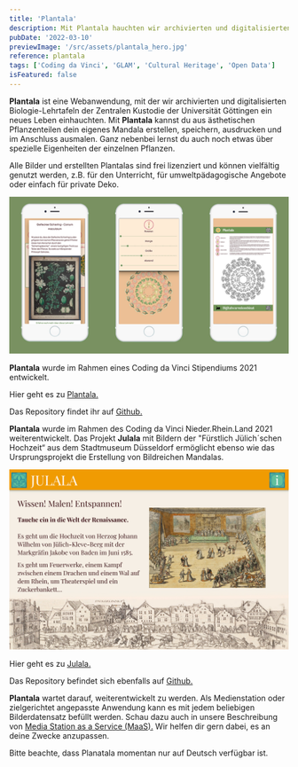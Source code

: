 ```yaml
---
title: 'Plantala'
description: Mit Plantala hauchten wir archivierten und digitalisierten Biologie-Lehrtafeln der Zentralen Kustodie der Universität Göttingen ein neues Leben ein. Mit Plantala lassen sich aus einzelnen Pflanzenteilen bunte und ausmalbare Mandalas gestalten.
pubDate: '2022-03-10'
previewImage: '/src/assets/plantala_hero.jpg'
reference: plantala
tags: ['Coding da Vinci', 'GLAM', 'Cultural Heritage', 'Open Data']
isFeatured: false
---
```


**Plantala** ist eine Webanwendung, mit der wir archivierten und digitalisierten Biologie-Lehrtafeln der Zentralen Kustodie der Universität Göttingen ein neues Leben einhauchten.
Mit **Plantala** kannst du aus ästhetischen Pflanzenteilen dein eigenes Mandala erstellen, speichern, ausdrucken und im Anschluss ausmalen. Ganz nebenbei lernst du auch noch etwas über spezielle Eigenheiten der einzelnen Pflanzen.

Alle Bilder und erstellten Plantalas sind frei lizenziert und können vielfältig genutzt werden, z.B. für den Unterricht, für umweltpädagogische Angebote oder einfach für private Deko.

![Plantala](../../assets/plantala1.jpg)

**Plantala** wurde im Rahmen eines Coding da Vinci Stipendiums 2021 entwickelt.

Hier geht es zu [Plantala.](https://www.plantala.de/)

Das Repository findet ihr auf [Github.](https://github.com/digitalwarenkombinat/plantala)

**Plantala** wurde im Rahmen des Coding da Vinci Nieder.Rhein.Land 2021 weiterentwickelt. Das Projekt **Julala** mit Bildern der "Fürstlich Jülich´schen Hochzeit“ aus dem Stadtmuseum Düsseldorf ermöglicht ebenso wie das Ursprungsprojekt die Erstellung von Bildreichen Mandalas.

![Plantala](../../assets/julala.jpg)

Hier geht es zu [Julala.](https://digitalwarenkombinat.github.io/julala/)

Das Repository befindet sich ebenfalls auf [Github.](https://github.com/digitalwarenkombinat/julala)

**Plantala** wartet darauf, weiterentwickelt zu werden. Als Medienstation oder zielgerichtet angepasste Anwendung kann es mit jedem beliebigen Bilderdatensatz befüllt werden.
Schau dazu auch in unsere Beschreibung von [Media Station as a Service (MaaS).](https://github.com/digitalwarenkombinat/plantala/blob/main/medienstationAsAService/README.md)
Wir helfen dir gern dabei, es an deine Zwecke anzupassen.

Bitte beachte, dass Planatala momentan nur auf Deutsch verfügbar ist.
